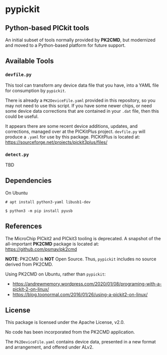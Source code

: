 # pypickit
## Python-based PICkit tools

An initial subset of tools normally provided by **PK2CMD**, but modernized
and moved to a Python-based platform for future support.

## Available Tools

### `devfile.py`

This tool can transform any device data file that you have, into a YAML
file for consumption by `pypickit`.

There is already a `PK2DeviceFile.yaml` provided in this repository,
so you may not need to use this script. If you have some newer chips,
or need some device data corrections that are contained in your `.dat`
file, then this could be useful.

It appears there are some recent device additions, updates, and corrections,
managed over at the PICKitPlus project. `devfile.py` will produce a `.yaml` for
use by this package. PICKitPlus is located at:
https://sourceforge.net/projects/pickit3plus/files/

### `detect.py`

TBD


## Dependencies

On Ubuntu
```
# apt install python3-yaml libusb1-dev
```
```
$ python3 -m pip install pyusb
```

## References

The MicroChip PICkit2 and PICkit3 tooling is deprecated. A snapshot of the
all-important **PK2CMD** package is located at:
https://github.com/psmay/pk2cmd

**NOTE**: PK2CMD is **NOT** Open Source. Thus, `pypickit`
includes no source derived from PK2CMD.

Using PK2CMD on Ubuntu, rather than `pypickit`:
* https://andrewmemory.wordpress.com/2020/01/08/programing-with-a-pickit-2-on-linux/
* https://blog.toonormal.com/2016/01/26/using-a-pickit2-on-linux/


## License

This package is licensed under the Apache License, v2.0.

No code has been incorporated from the PK2CMD application.

The `Pk2DeviceFile.yaml` contains device data, presented in a new format
and arrangement, and offered under ALv2.


